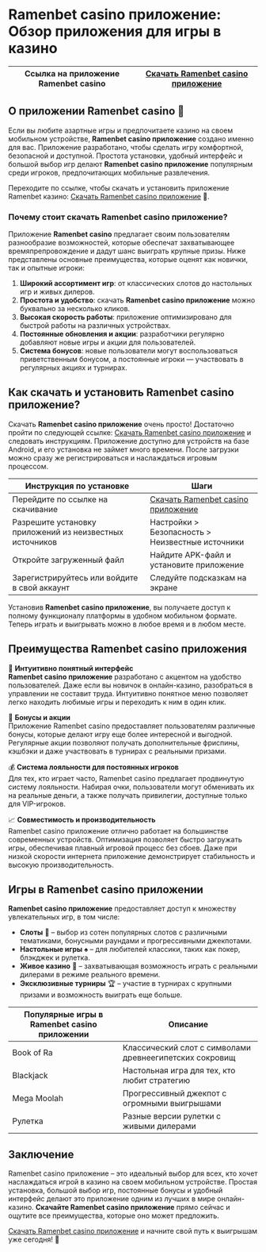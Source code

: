 # Ramenbet casino приложение: Обзор приложения для игры в казино

| Ссылка на приложение Ramenbet casino | [Скачать Ramenbet casino приложение](https://get.saltyram.com/ru/registration?apkpop=0&partner=p24970p3296034p5526) |
|--------------------------------------|----------------------------------------------------------------------------------------------------------------------------------|

## О приложении Ramenbet casino 🎰

Если вы любите азартные игры и предпочитаете казино на своем мобильном устройстве, **Ramenbet casino приложение** создано именно для вас. Приложение разработано, чтобы сделать игру комфортной, безопасной и доступной. Простота установки, удобный интерфейс и большой выбор игр делают **Ramenbet casino приложение** популярным среди игроков, предпочитающих мобильные развлечения.

Переходите по ссылке, чтобы скачать и установить приложение Ramenbet казино: [Скачать Ramenbet casino приложение](https://get.saltyram.com/ru/registration?apkpop=0&partner=p24970p3296034p5526) 📲.

### Почему стоит скачать Ramenbet casino приложение?

Приложение **Ramenbet casino** предлагает своим пользователям разнообразие возможностей, которые обеспечат захватывающее времяпрепровождение и дадут шанс выиграть крупные призы. Ниже представлены основные преимущества, которые оценят как новички, так и опытные игроки:

1. **Широкий ассортимент игр**: от классических слотов до настольных игр и живых дилеров.
2. **Простота и удобство**: скачать **Ramenbet casino приложение** можно буквально за несколько кликов.
3. **Высокая скорость работы**: приложение оптимизировано для быстрой работы на различных устройствах.
4. **Постоянные обновления и акции**: разработчики регулярно добавляют новые игры и акции для пользователей.
5. **Система бонусов**: новые пользователи могут воспользоваться приветственным бонусом, а постоянные игроки — участвовать в регулярных акциях и турнирах.

## Как скачать и установить Ramenbet casino приложение?

Скачать **Ramenbet casino приложение** очень просто! Достаточно пройти по следующей ссылке: [Скачать Ramenbet casino приложение](https://get.saltyram.com/ru/registration?apkpop=0&partner=p24970p3296034p5526) и следовать инструкциям. Приложение доступно для устройств на базе Android, и его установка не займет много времени. После загрузки можно сразу же регистрироваться и наслаждаться игровым процессом. 

| **Инструкция по установке**                            | **Шаги**                                                                                                             |
|--------------------------------------------------------|----------------------------------------------------------------------------------------------------------------------|
| Перейдите по ссылке на скачивание                      | [Скачать Ramenbet casino приложение](https://get.saltyram.com/ru/registration?apkpop=0&partner=p24970p3296034p5526)  |
| Разрешите установку приложений из неизвестных источников | Настройки > Безопасность > Неизвестные источники                                                                     |
| Откройте загруженный файл                              | Найдите APK-файл и установите приложение                                                                             |
| Зарегистрируйтесь или войдите в свой аккаунт           | Следуйте подсказкам на экране                                                                                         |

Установив **Ramenbet casino приложение**, вы получаете доступ к полному функционалу платформы в удобном мобильном формате. Теперь играть и выигрывать можно в любое время и в любом месте.

## Преимущества Ramenbet casino приложения

🎲 **Интуитивно понятный интерфейс**  
**Ramenbet casino приложение** разработано с акцентом на удобство пользователей. Даже если вы новичок в онлайн-казино, разобраться в управлении не составит труда. Интуитивно понятное меню позволяет легко находить любимые игры и переходить к ним в один клик.

🎁 **Бонусы и акции**  
Приложение Ramenbet casino предоставляет пользователям различные бонусы, которые делают игру еще более интересной и выгодной. Регулярные акции позволяют получать дополнительные фриспины, кэшбэки и даже участвовать в турнирах с реальными призами.

💰 **Система лояльности для постоянных игроков**  
Для тех, кто играет часто, Ramenbet casino предлагает продвинутую систему лояльности. Набирая очки, пользователи могут обменивать их на реальные деньги, а также получать привилегии, доступные только для VIP-игроков.

📈 **Совместимость и производительность**  
Ramenbet casino приложение отлично работает на большинстве современных устройств. Оптимизация позволяет быстро загружать игры, обеспечивая плавный игровой процесс без сбоев. Даже при низкой скорости интернета приложение демонстрирует стабильность и высокую производительность.

## Игры в Ramenbet casino приложении

**Ramenbet casino приложение** предоставляет доступ к множеству увлекательных игр, в том числе:

- **Слоты** 🎰 – выбор из сотен популярных слотов с различными тематиками, бонусными раундами и прогрессивными джекпотами.
- **Настольные игры** ♠️ – для любителей классики, таких как покер, блэкджек и рулетка.
- **Живое казино** 🎥 – захватывающая возможность играть с реальными дилерами в режиме реального времени.
- **Эксклюзивные турниры** 🏆 – участие в турнирах с крупными призами и возможность выиграть еще больше.

| **Популярные игры в Ramenbet casino приложении**      | **Описание**                                              |
|-------------------------------------------------------|-----------------------------------------------------------|
| Book of Ra                                            | Классический слот с символами древнеегипетских сокровищ   |
| Blackjack                                             | Настольная игра для тех, кто любит стратегию              |
| Mega Moolah                                           | Прогрессивный джекпот с огромными выигрышами              |
| Рулетка                                               | Разные версии рулетки с живыми дилерами                   |

## Заключение

Ramenbet casino приложение – это идеальный выбор для всех, кто хочет наслаждаться игрой в казино на своем мобильном устройстве. Простая установка, большой выбор игр, постоянные бонусы и удобный интерфейс делают это приложение одним из лучших в мире онлайн-казино. **Скачайте Ramenbet casino приложение** прямо сейчас и ощутите все преимущества, которые оно может предложить.

[Скачать Ramenbet casino приложение](https://get.saltyram.com/ru/registration?apkpop=0&partner=p24970p3296034p5526) и начните свой путь к выигрышам уже сегодня! 💸
